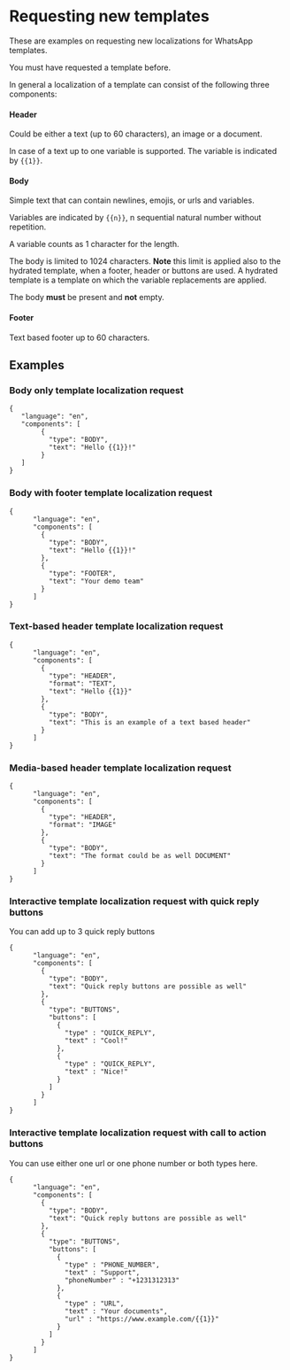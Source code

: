 # Requesting new templates

These are examples on requesting new localizations for WhatsApp templates. 

You must have requested a template before.

In general a localization of a template can consist of the following three components:

#### Header

Could be either a text (up to 60 characters), an image or a document.

In case of a text up to one variable is supported. The variable is indicated by `{{1}}`.

#### Body

Simple text that can contain newlines, emojis, or urls and variables.

Variables are indicated by `{{n}}`, n sequential natural number without repetition.

A variable counts as 1 character for the length.

The body is limited to 1024 characters. **Note** this limit is applied also to the hydrated template, when a footer, header or buttons are used. A hydrated template is a template on which the variable replacements are applied.

The body **must** be present and **not** empty.

#### Footer

Text based footer up to 60 characters.

## Examples

### Body only template localization request

````
{
   "language": "en",
   "components": [
        {
          "type": "BODY",
          "text": "Hello {{1}}!"
        }
   ]    
}
````

### Body with footer template localization request

````
{
      "language": "en",
      "components": [
        {
          "type": "BODY",
          "text": "Hello {{1}}!"
        },
        {
          "type": "FOOTER",
          "text": "Your demo team"
        }
      ]
}
````

### Text-based header template localization request

````
{
      "language": "en",
      "components": [
        {
          "type": "HEADER",
          "format": "TEXT",
          "text": "Hello {{1}}"
        },
        {
          "type": "BODY",
          "text": "This is an example of a text based header"
        }
      ]
}
````

### Media-based header template localization request

````
{
      "language": "en",
      "components": [
        {
          "type": "HEADER",
          "format": "IMAGE"
        },
        {
          "type": "BODY",
          "text": "The format could be as well DOCUMENT"
        }
      ]
}
```` 

### Interactive template localization request with quick reply buttons

You can add up to 3 quick reply buttons

````
{
      "language": "en",
      "components": [
        {
          "type": "BODY",
          "text": "Quick reply buttons are possible as well"
        },
        {
          "type": "BUTTONS",
          "buttons": [
            {
              "type" : "QUICK_REPLY",
              "text" : "Cool!"
            },
            {
              "type" : "QUICK_REPLY",
              "text" : "Nice!"
            }
          ]
        }
      ]
}
```` 

### Interactive template localization request with call to action buttons

You can use either one url or one phone number or both types here.

````
{
      "language": "en",
      "components": [
        {
          "type": "BODY",
          "text": "Quick reply buttons are possible as well"
        },
        {
          "type": "BUTTONS",
          "buttons": [
            {
              "type" : "PHONE_NUMBER",
              "text" : "Support",
              "phoneNumber" : "+1231312313"
            },
            {
              "type" : "URL",
              "text" : "Your documents",
              "url" : "https://www.example.com/{{1}}"
            }
          ]
        }
      ]
}
```` 
